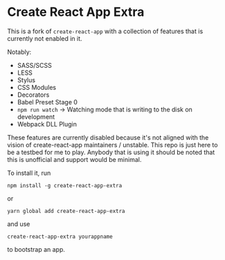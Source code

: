# Create React App Extra 

This is a fork of `create-react-app` with a collection of features that is currently not enabled in it.

Notably:
- SASS/SCSS
- LESS
- Stylus
- CSS Modules
- Decorators
- Babel Preset Stage 0
- `npm run watch` -> Watching mode that is writing to the disk on development
- Webpack DLL Plugin

These features are currently disabled because it's not aligned with the vision of create-react-app maintainers / unstable. This repo is just here to be a testbed for me to play. Anybody that is using it should be noted that this is unofficial and support would be minimal.

To install it, run 

`npm install -g create-react-app-extra`

or 

`yarn global add create-react-app-extra`

and use 

`create-react-app-extra yourappname`

to bootstrap an app.
